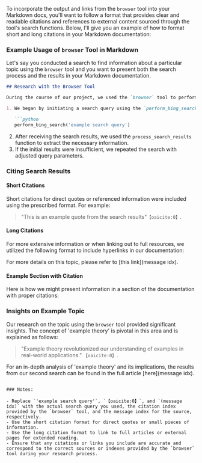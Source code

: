To incorporate the output and links from the `browser` tool into your Markdown docs, you'll want to follow a format that provides clear and readable citations and references to external content sourced through the tool's search functions. Below, I'll give you an example of how to format short and long citations in your Markdown documentation:

### Example Usage of `browser` Tool in Markdown

Let's say you conducted a search to find information about a particular topic using the `browser` tool and you want to present both the search process and the results in your Markdown documentation.

```markdown
## Research with the Browser Tool

During the course of our project, we used the `browser` tool to perform searches and process the results for relevant information. Here's an outline of our procedure:

1. We began by initiating a search query using the `perform_bing_search` function.

   ```python
   perform_bing_search('example search query')
   ```

2. After receiving the search results, we used the `process_search_results` function to extract the necessary information.
3. If the initial results were insufficient, we repeated the search with adjusted query parameters.

### Citing Search Results


#### Short Citations

Short citations for direct quotes or referenced information were included using the prescribed format. For example:

> "This is an example quote from the search results" &#8203;``【oaicite:0】``&#8203;.

#### Long Citations

For more extensive information or when linking out to full resources, we utilized the following format to include hyperlinks in our documentation:

For more details on this topic, please refer to [this link](message idx).

#### Example Section with Citation

Here is how we might present information in a section of the documentation with proper citations:

### Insights on Example Topic

Our research on the topic using the `browser` tool provided significant insights. The concept of 'example theory' is pivotal in this area and is explained as follows:

> "Example theory revolutionized our understanding of examples in real-world applications." &#8203;``【oaicite:0】``&#8203;.

For an in-depth analysis of 'example theory' and its implications, the results from our second search can be found in the full article [here](message idx).
```

### Notes:

- Replace `'example search query'`, `【oaicite:0】`, and `(message idx)` with the actual search query you used, the citation index provided by the `browser` tool, and the message index for the source, respectively.
- Use the short citation format for direct quotes or small pieces of information.
- Use the long citation format to link to full articles or external pages for extended reading.
- Ensure that any citations or links you include are accurate and correspond to the correct sources or indexes provided by the `browser` tool during your research process.
